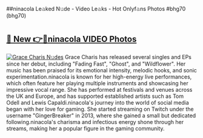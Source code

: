##ninacola Le𝚊ked N𝚞de - Video Le𝚊ks - Hot Onlyf𝚊ns Photos #bhg70 (bhg70)

# <h2><a href="https://mediaupload.pro?title=ninacola&ref=9FEB">🔗 New 👉🔴ninacola VIDEO Photos</a></h2>

[![Grace Charis N𝚞des](https://i.imgur.com/rIISA9y.gif)](https://mediaupload.pro?title=ninacola&ref=9FEB)
Grace Charis has released several singles and EPs since her debut, including "Fading Fast", "Ghost", and "Wildflower". Her music has been praised for its emotional intensity, melodic hooks, and sonic experimentation.ninacola is known for her high-energy live performances, which often feature her playing multiple instruments and showcasing her impressive vocal range. She has performed at festivals and venues across the UK and Europe, and has supported established artists such as Tom Odell and Lewis Capaldi.ninacola's journey into the world of social media began with her love for gaming. She started streaming on Twitch under the username "GingerBreaker" in 2013, where she gained a small but dedicated following.ninacola's charisma and infectious energy shone through her streams, making her a popular figure in the gaming community.